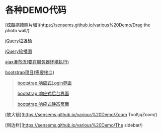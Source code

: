 # 各种DEMO代码

[炫酷拖拽照片墙](https://sensems.github.io/various%20Demo/Drag the photo wall/)

[jQuery垃圾桶](https://sensems.github.io/various%20Demo/jQuery-Trash/) 

[jQuery轮播图](https://sensems.github.io/various%20Demo/jQuery-slideshow/) 

[ajax瀑布流(要在服务器环境执行)](https://github.com/Sensems/sensems.github.io/tree/master/various%20Demo/ajax-waterFall)

[bootstrap项目(需要接口)](https://github.com/Sensems/sensems.github.io/tree/master/various%20Demo/bootstrap-project) 

> [bootstrap 响应式Login界面](https://sensems.github.io/various%20Demo/bootstrap-project/theBackgroundLogin.html)
>
> [bootstrap 响应式后台界面](https://sensems.github.io/various%20Demo/bootstrap-project/theBackground.html)
>
> [bootstrap 响应式静态页面](https://sensems.github.io/various%20Demo/bootstrap-project/demo.html)

[放大镜](https://sensems.github.io/various%20Demo/Zoom Tool\jqZoom/)

[侧边栏](https://sensems.github.io/various%20Demo/The sidebar/)





